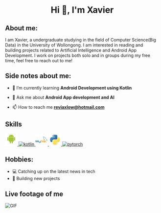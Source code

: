 <h1 align="center">Hi 👋, I'm Xavier</h1>
<h2 align="left">About me:</h2>
I am Xavier, a undergraduate studying in the field of Computer Science(Big Data) in the University of Wollongong. I am interested in reading and building projects related to Artificial Intelligence and Android App Development. I work on projects both solo and in groups during my free time, feel free to reach out to me!

<h2 align="left">Side notes about me:</h2>

- 🌱 I’m currently learning **Android Development using Kotlin**

- 💬 Ask me about **Android App development and AI**

- 📫 How to reach me **reviaxlow@hotmail.com**


<p align="left">
</p>

<h2 align="left">Skills</h2>
<p align="left"> <a href="https://developer.android.com" target="_blank" rel="noreferrer"> <img src="https://raw.githubusercontent.com/devicons/devicon/master/icons/android/android-original-wordmark.svg" alt="android" width="40" height="40"/> </a> <a href="https://kotlinlang.org" target="_blank" rel="noreferrer"> <img src="https://www.vectorlogo.zone/logos/kotlinlang/kotlinlang-icon.svg" alt="kotlin" width="40" height="40"/> </a> <a href="https://www.mysql.com/" target="_blank" rel="noreferrer"> <img src="https://raw.githubusercontent.com/devicons/devicon/master/icons/mysql/mysql-original-wordmark.svg" alt="mysql" width="40" height="40"/> </a> <a href="https://www.python.org" target="_blank" rel="noreferrer"> <img src="https://raw.githubusercontent.com/devicons/devicon/master/icons/python/python-original.svg" alt="python" width="40" height="40"/> </a> <a href="https://pytorch.org/" target="_blank" rel="noreferrer"> <img src="https://www.vectorlogo.zone/logos/pytorch/pytorch-icon.svg" alt="pytorch" width="40" height="40"/> </a>  </p>

<h2 align="left">Hobbies:</h2>

- 💻 Catching up on the latest news in tech
- 📰  Building new projects

<h2 align="left">Live footage of me</h2>
<img align="left" alt="GIF" src="https://media.giphy.com/media/1GEATImIxEXVR79Dhk/giphy.gif" />
                                                                                         







                                                                                  

